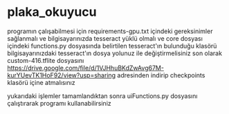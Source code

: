 # plaka_okuyucu

  programın çalışabilmesi için requirements-gpu.txt içindeki gereksinimler sağlanmalı ve bilgisayarınızda tesseract yüklü olmalı
  ve core dosyası içindeki functions.py dosyasında belirtilen tesseract'ın bulunduğu klasörü bilgisayarınızdaki tesseract'ın dosya yolunuz ile değiştirmelisiniz
  son olarak custom-416.tflite dosyasını https://drive.google.com/file/d/1VJHhuBKdZwAvg67M-kurYUevTK1HoF92/view?usp=sharing adresinden indirip checkpoints klasörü içine atmalısınız
  
  yukarıdaki işlemler tamamlandıktan sonra uiFunctions.py dosyasını çalıştırarak programı kullanabilirsiniz
